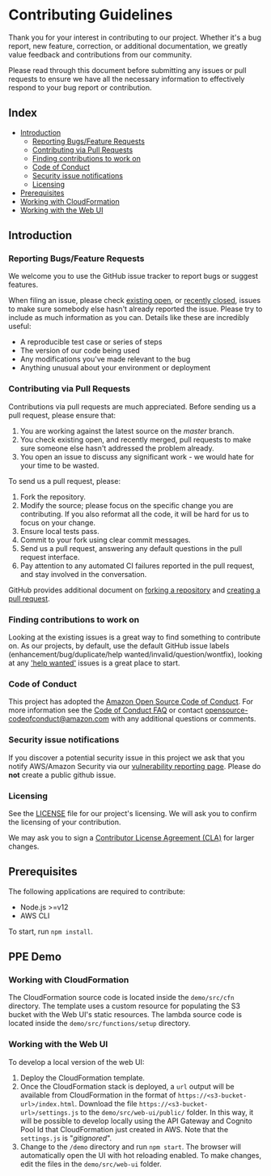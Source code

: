 # Contributing Guidelines

Thank you for your interest in contributing to our project. Whether it's a bug report, new feature, correction, or additional
documentation, we greatly value feedback and contributions from our community.

Please read through this document before submitting any issues or pull requests to ensure we have all the necessary
information to effectively respond to your bug report or contribution.

## Index

- [Introduction](#introduction)
  - [Reporting Bugs/Feature Requests](#reporting-bugsfeature-requests)
  - [Contributing via Pull Requests](#contributing-via-pull-requests)
  - [Finding contributions to work on](#finding-contributions-to-work-on)
  - [Code of Conduct](#code-of-conduct)
  - [Security issue notifications](#security-issue-notifications)
  - [Licensing](#licensing)
- [Prerequisites](#prerequisites)
- [Working with CloudFormation](#working-with-cloudformation)
- [Working with the Web UI](#working-with-the-web-ui)

## Introduction

### Reporting Bugs/Feature Requests

We welcome you to use the GitHub issue tracker to report bugs or suggest features.

When filing an issue, please check [existing open](https://github.com/aws-samples/amazon-rekognition-ppe/issues), or [recently closed](https://github.com/aws-samples/amazon-rekognition-ppe/issues?utf8=%E2%9C%93&q=is%3Aissue%20is%3Aclosed%20), issues to make sure somebody else hasn't already
reported the issue. Please try to include as much information as you can. Details like these are incredibly useful:

- A reproducible test case or series of steps
- The version of our code being used
- Any modifications you've made relevant to the bug
- Anything unusual about your environment or deployment

### Contributing via Pull Requests

Contributions via pull requests are much appreciated. Before sending us a pull request, please ensure that:

1. You are working against the latest source on the _master_ branch.
2. You check existing open, and recently merged, pull requests to make sure someone else hasn't addressed the problem already.
3. You open an issue to discuss any significant work - we would hate for your time to be wasted.

To send us a pull request, please:

1. Fork the repository.
2. Modify the source; please focus on the specific change you are contributing. If you also reformat all the code, it will be hard for us to focus on your change.
3. Ensure local tests pass.
4. Commit to your fork using clear commit messages.
5. Send us a pull request, answering any default questions in the pull request interface.
6. Pay attention to any automated CI failures reported in the pull request, and stay involved in the conversation.

GitHub provides additional document on [forking a repository](https://help.github.com/articles/fork-a-repo/) and
[creating a pull request](https://help.github.com/articles/creating-a-pull-request/).

### Finding contributions to work on

Looking at the existing issues is a great way to find something to contribute on. As our projects, by default, use the default GitHub issue labels (enhancement/bug/duplicate/help wanted/invalid/question/wontfix), looking at any ['help wanted'](https://github.com/aws-samples/amazon-rekognition-ppe/labels/help%20wanted) issues is a great place to start.

### Code of Conduct

This project has adopted the [Amazon Open Source Code of Conduct](https://aws.github.io/code-of-conduct).
For more information see the [Code of Conduct FAQ](https://aws.github.io/code-of-conduct-faq) or contact
opensource-codeofconduct@amazon.com with any additional questions or comments.

### Security issue notifications

If you discover a potential security issue in this project we ask that you notify AWS/Amazon Security via our [vulnerability reporting page](http://aws.amazon.com/security/vulnerability-reporting/). Please do **not** create a public github issue.

### Licensing

See the [LICENSE](https://github.com/aws-samples/amazon-rekognition-ppe/blob/master/LICENSE) file for our project's licensing. We will ask you to confirm the licensing of your contribution.

We may ask you to sign a [Contributor License Agreement (CLA)](http://en.wikipedia.org/wiki/Contributor_License_Agreement) for larger changes.

## Prerequisites

The following applications are required to contribute:

- Node.js >=v12
- AWS CLI

To start, run `npm install`.

## PPE Demo

### Working with CloudFormation

The CloudFormation source code is located inside the `demo/src/cfn` directory. The template uses a custom resource for populating the S3 bucket with the Web UI's static resources. The lambda source code is located inside the `demo/src/functions/setup` directory.

### Working with the Web UI

To develop a local version of the web UI:

1. Deploy the CloudFormation template.
2. Once the CloudFormation stack is deployed, a `url` output will be available from CloudFormation in the format of `https://<s3-bucket-url>/index.html`. Download the file `https://<s3-bucket-url>/settings.js` to the `demo/src/web-ui/public/` folder. In this way, it will be possible to develop locally using the API Gateway and Cognito Pool Id that CloudFormation just created in AWS. Note that the `settings.js` is "_gitignored_".
3. Change to the `/demo` directory and run `npm start`. The browser will automatically open the UI with hot reloading enabled.
   To make changes, edit the files in the `demo/src/web-ui` folder.
